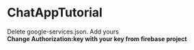 # ChatAppTutorial
Delete google-services.json.
Add yours
<br><b> Change Authorization:key with your key from firebase project</b>
